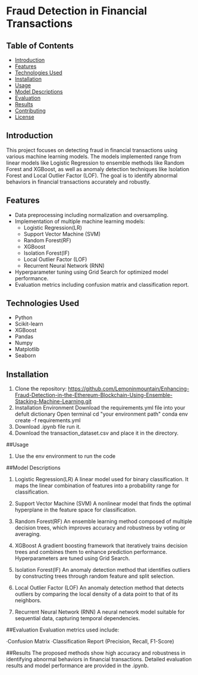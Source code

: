 # Fraud Detection in Financial Transactions

## Table of Contents
- [Introduction](#introduction)
- [Features](#features)
- [Technologies Used](#technologies-used)
- [Installation](#installation)
- [Usage](#usage)
- [Model Descriptions](#model-descriptions)
- [Evaluation](#evaluation)
- [Results](#results)
- [Contributing](#contributing)
- [License](#license)

## Introduction
This project focuses on detecting fraud in financial transactions using various machine learning models. The models implemented range from linear models like Logistic Regression to ensemble methods like Random Forest and XGBoost, as well as anomaly detection techniques like Isolation Forest and Local Outlier Factor (LOF). The goal is to identify abnormal behaviors in financial transactions accurately and robustly.

## Features
- Data preprocessing including normalization and oversampling.
- Implementation of multiple machine learning models:
  - Logistic Regression(LR)
  - Support Vector Machine (SVM)
  - Random Forest(RF)
  - XGBoost
  - Isolation Forest(IF)
  - Local Outlier Factor (LOF)
  - Recurrent Neural Network (RNN)
- Hyperparameter tuning using Grid Search for optimized model performance.
- Evaluation metrics including confusion matrix and classification report.

## Technologies Used
- Python
- Scikit-learn
- XGBoost
- Pandas
- Numpy
- Matplotlib
- Seaborn

## Installation
1. Clone the repository:
   https://github.com/Lemoninmountain/Enhancing-Fraud-Detection-in-the-Ethereum-Blockchain-Using-Ensemble-Stacking-Machine-Learning.git
2. Installation Environment
   Download the requirements.yml file into your defult dictionary
   Open terminal
   cd "your environment path"
   conda env create -f requirements.yml
3. Download .ipynb file run it.
4. Download the transaction_dataset.csv and place it in the directory.

##Usage
1. Use the env environment to run the code

##Model Descriptions
1. Logistic Regression(LR)
A linear model used for binary classification. It maps the linear combination of features into a probability range for classification.

2. Support Vector Machine (SVM)
A nonlinear model that finds the optimal hyperplane in the feature space for classification.

3. Random Forest(RF)
An ensemble learning method composed of multiple decision trees, which improves accuracy and robustness by voting or averaging.

4. XGBoost
A gradient boosting framework that iteratively trains decision trees and combines them to enhance prediction performance. Hyperparameters are tuned using Grid Search.

5. Isolation Forest(IF)
An anomaly detection method that identifies outliers by constructing trees through random feature and split selection.

6. Local Outlier Factor (LOF)
An anomaly detection method that detects outliers by comparing the local density of a data point to that of its neighbors.

7. Recurrent Neural Network (RNN)
A neural network model suitable for sequential data, capturing temporal dependencies.

##Evaluation
Evaluation metrics used include:

  ·Confusion Matrix
  ·Classification Report (Precision, Recall, F1-Score)

##Results
The proposed methods show high accuracy and robustness in identifying abnormal behaviors in financial transactions. Detailed evaluation results and model performance are provided in the .ipynb.
